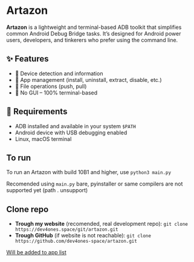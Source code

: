 # Artazon

**Artazon** is a lightweight and terminal-based ADB toolkit that simplifies common Android Debug Bridge tasks. It’s designed for Android power users, developers, and tinkerers who prefer using the command line.

## ✨ Features

- 📱 Device detection and information
- 🧰 App management (install, uninstall, extract, disable, etc.)
- 📂 File operations (push, pull)
- 🐚 No GUI – 100% terminal-based

## 🧾 Requirements

- ADB installed and available in your system `$PATH`
- Android device with USB debugging enabled
- Linux, macOS terminal

## To run

To run an Artazon with build 10B1 and higher, use `python3 main.py`

Recomended using `main.py` bare, pyinstaller or same compilers are not supported yet (path . unsupport)

## Clone repo

- **Trough my website** (recomended, real development repo): `git clone https://dev4ones.space/git/artazon.git`
- **Trough GitHub** (if website is not reachable): `git clone https://github.com/dev4ones-space/artazon.git`


[Will be added to app list](https://github.com/dev4ones-space/artazon/blob/main/WillBeAdded.md)

